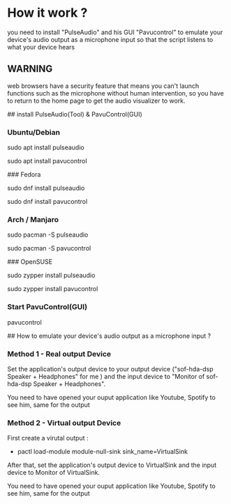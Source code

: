 # How it work ?

you need to install "PulseAudio" and his GUI "Pavucontrol" to emulate your device's audio output as a microphone input so that the script listens to what your device hears

## WARNING

web browsers have a security feature that means you can't launch functions such as the microphone without human intervention, so you have to return to the home page to get the audio visualizer to work.

## install PulseAudio(Tool) & PavuControl(GUI)

### Ubuntu/Debian

sudo apt install pulseaudio

sudo apt install pavucontrol

### Fedora

sudo dnf install pulseaudio

sudo dnf install pavucontrol

### Arch / Manjaro

sudo pacman -S pulseaudio

sudo pacman -S pavucontrol

### OpenSUSE

sudo zypper install pulseaudio

sudo zypper install pavucontrol

### Start PavuControl(GUI)

pavucontrol

## How to emulate your device's audio output as a microphone input ?

### Method 1 - Real output Device

Set the application's output device to your output device ("sof-hda-dsp Speaker + Headphones" for me ) and the input device to "Monitor of sof-hda-dsp Speaker + Headphones".

You need to have opened your ouput application like Youtube, Spotify to see him, same for the output

### Method 2 - Virtual output Device

First create a virutal output :

- pactl load-module module-null-sink sink_name=VirtualSink

After that, set the application's output device to VirtualSink and the input device to Monitor of VirtualSink.

You need to have opened your ouput application like Youtube, Spotify to see him, same for the output
